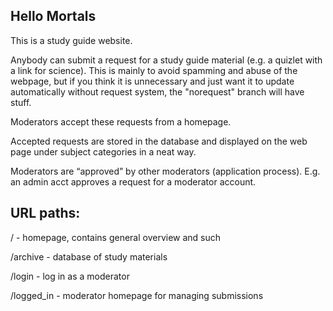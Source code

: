 ## Hello Mortals

This is a study guide website. 

Anybody can submit a request for a study guide material (e.g. a quizlet with a link for science). This is mainly to avoid spamming and abuse of the webpage, but if you think it is unnecessary and just want it to update automatically without request system, the "norequest" branch will have stuff.

Moderators accept these requests from a homepage. 

Accepted requests are stored in the database and displayed on the web page under subject categories in a neat way.

Moderators are “approved” by other moderators (application process). E.g. an admin acct approves a request for a moderator account. 


## URL paths:

/ - homepage, contains general overview and such


/archive - database of study materials


/login - log in as a moderator


/logged_in - moderator homepage for managing submissions


